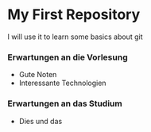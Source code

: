 # My First Repository
I will use it to learn some basics about git
### Erwartungen an die Vorlesung
* Gute Noten
* Interessante Technologien

### Erwartungen an das Studium
* Dies und das